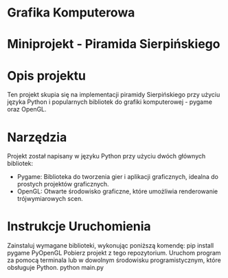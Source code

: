 # Grafika Komputerowa
# Miniprojekt - Piramida Sierpińskiego 

# Opis projektu 
Ten projekt skupia się na implementacji piramidy Sierpińskiego przy użyciu języka Python i popularnych bibliotek do grafiki komputerowej - pygame oraz OpenGL.

# Narzędzia
Projekt został napisany w języku Python przy użyciu dwóch głównych bibliotek:

- Pygame: Biblioteka do tworzenia gier i aplikacji graficznych, idealna do prostych projektów graficznych.
- OpenGL: Otwarte środowisko graficzne, które umożliwia renderowanie trójwymiarowych scen.

# Instrukcje Uruchomienia
Zainstaluj wymagane biblioteki, wykonując poniższą komendę:
pip install pygame PyOpenGL
Pobierz projekt z tego repozytorium.
Uruchom program za pomocą terminala lub w dowolnym środowisku programistycznym, które obsługuje Python.
python main.py
